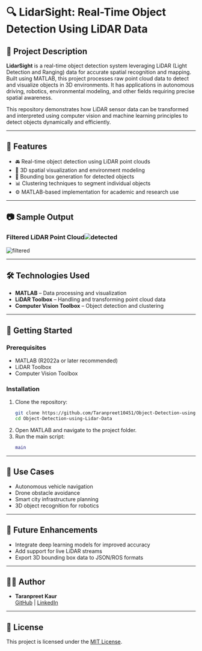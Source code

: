 # 🔍 **LidarSight: Real-Time Object Detection Using LiDAR Data**

## 📌 Project Description

**LidarSight** is a real-time object detection system leveraging LiDAR (Light Detection and Ranging) data for accurate spatial recognition and mapping. Built using MATLAB, this project processes raw point cloud data to detect and visualize objects in 3D environments. It has applications in autonomous driving, robotics, environmental modeling, and other fields requiring precise spatial awareness.

This repository demonstrates how LiDAR sensor data can be transformed and interpreted using computer vision and machine learning principles to detect objects dynamically and efficiently.

---

## 📁 Features

- 🚘 Real-time object detection using LiDAR point clouds  
- 📀 3D spatial visualization and environment modeling  
- 🎯 Bounding box generation for detected objects  
- 📊 Clustering techniques to segment individual objects  
- ⚙️ MATLAB-based implementation for academic and research use

---

## 📷 Sample Output

### Filtered LiDAR Point Cloud![detected](https://github.com/user-attachments/assets/920363ec-d8f3-4c2e-bb2d-51021d23f5cf)
![filtered](https://github.com/user-attachments/assets/44bb6895-cd2a-4001-b467-ddfb234029b3)

---

## 🛠️ Technologies Used

- **MATLAB** – Data processing and visualization  
- **LiDAR Toolbox** – Handling and transforming point cloud data  
- **Computer Vision Toolbox** – Object detection and clustering

---

## 🚀 Getting Started

### Prerequisites
- MATLAB (R2022a or later recommended)
- LiDAR Toolbox
- Computer Vision Toolbox

### Installation
1. Clone the repository:
   ```bash
   git clone https://github.com/Taranpreet10451/Object-Detection-using-Lidar-Data.git
   cd Object-Detection-using-Lidar-Data
   ```
2. Open MATLAB and navigate to the project folder.
3. Run the main script:
   ```matlab
   main
   ```

---

## 📌 Use Cases

- Autonomous vehicle navigation  
- Drone obstacle avoidance  
- Smart city infrastructure planning  
- 3D object recognition for robotics

---

## 🧠 Future Enhancements

- Integrate deep learning models for improved accuracy  
- Add support for live LiDAR streams  
- Export 3D bounding box data to JSON/ROS formats

---

## 🧕‍♂️ Author

- **Taranpreet Kaur**  
  [GitHub](https://github.com/Taranpreet10451) | [LinkedIn](https://www.linkedin.com/in/taranpreet10451/)

---

## 📄 License

This project is licensed under the [MIT License](LICENSE).
